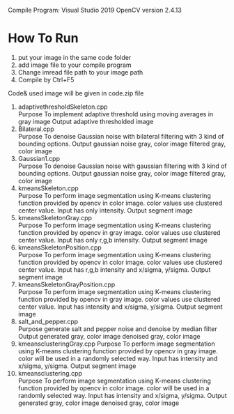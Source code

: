 Compile Program: Visual Studio 2019
OpenCV version 2.4.13
# How To Run
1. put your image in the same code folder 
2. add image file to your compile program 
3. Change imread file path to your image path
4. Compile by Ctrl+F5

Code& used image will be given in code.zip file
1. adaptivethresholdSkeleton.cpp	
Purpose
To implement adaptive threshold using moving averages in gray image
Output
adaptive thresholded image
2. Bilateral.cpp	
Purpose
To denoise Gaussian noise with bilateral filtering with 3 kind of bounding options.
Output
gaussian noise gray, color image
filtered gray, color image
3. Gaussian1.cpp	
Purpose
To denoise Gaussian noise with gaussian filtering with 3 kind of bounding options.
Output
gaussian noise gray, color image
filtered gray, color image
4. kmeansSkeleton.cpp	
Purpose
To perform image segmentation using K-means clustering function provided by opencv in color image.
color values use clustered center value.
Input has only intensity.
Output
segment image
5. kmeansSkeletonGray.cpp	
Purpose
To perform image segmentation using K-means clustering function provided by opencv in gray image.
color values use clustered center value.
Input has only r,g,b intensity.
Output
segment image
6. kmeansSkeletonPosition.cpp	
Purpose
To perform image segmentation using K-means clustering function provided by opencv in color image.
color values use clustered center value. 
Input has r,g,b intensity and x/sigma, y/sigma. 
Output
segment image
7. kmeansSkeletonGrayPosition.cpp	
Purpose
To perform image segmentation using K-means clustering function provided by opencv in gray image.
color values use clustered center value.
Input has intensity and x/sigma, y/sigma. 
Output
segment image
8. salt_and_pepper.cpp	
Purpose
generate salt and pepper noise and denoise by median filter
Output
generated gray, color image 
denoised gray, color image
9. kmeansclusteringGray.cpp	
Purpose
To perform image segmentation using K-means clustering function provided by opencv in gray image.
color will be used in a randomly selected way. 
Input has intensity and x/sigma, y/sigma. 
Output
segment image
10. kmeansclustering.cpp		
Purpose
To perform image segmentation using K-means clustering function provided by opencv in color image.
color will be used in a randomly selected way. 
Input has intensity and x/sigma, y/sigma. 
Output
generated gray, color image 
denoised gray, color image
